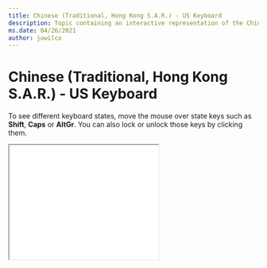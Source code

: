 ```yaml
--- 
title: Chinese (Traditional, Hong Kong S.A.R.) - US Keyboard 
description: Topic containing an interactive representation of the Chinese (Traditional, Hong Kong S.A.R.) - US Keyboard 
ms.date: 04/26/2021 
author: jowilco 
--- 
```

 
# Chinese (Traditional, Hong Kong S.A.R.) - US Keyboard 
 
To see different keyboard states, move the mouse over state keys such as **Shift**, **Caps** or **AltGr**. You can also lock or unlock those keys by clicking them. 
 
<iframe src="kbdus_5.html" height="230"></iframe> 
